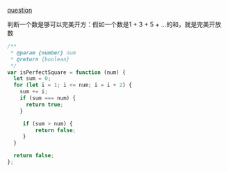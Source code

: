 [question](https://leetcode.com/problems/valid-perfect-square)

判断一个数是够可以完美开方：假如一个数是1 + 3 + 5 + ...的和，就是完美开放数

```js
/**
 * @param {number} num
 * @return {boolean}
 */
var isPerfectSquare = function (num) {
  let sum = 0;
  for (let i = 1; i <= num; i = i + 2) {
    sum += i;
    if (sum === num) {
      return true;
    }

     if (sum > num) {
         return false;
     }
  }

  return false;
};
```
